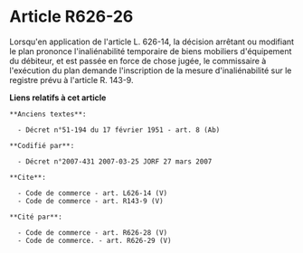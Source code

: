 # Article R626-26

Lorsqu'en application de l'article L. 626-14, la décision arrêtant ou modifiant le plan prononce l'inaliénabilité temporaire
de biens mobiliers d'équipement du débiteur, et est passée en force de chose jugée, le commissaire à l'exécution du plan
demande l'inscription de la mesure d'inaliénabilité sur le registre prévu à l'article R. 143-9.

**Liens relatifs à cet article**

	**Anciens textes**:

	  - Décret n°51-194 du 17 février 1951 - art. 8 (Ab)

	**Codifié par**:

	  - Décret n°2007-431 2007-03-25 JORF 27 mars 2007

	**Cite**:

	  - Code de commerce - art. L626-14 (V)
	  - Code de commerce - art. R143-9 (V)

	**Cité par**:

	  - Code de commerce - art. R626-28 (V)
	  - Code de commerce. - art. R626-29 (V)
